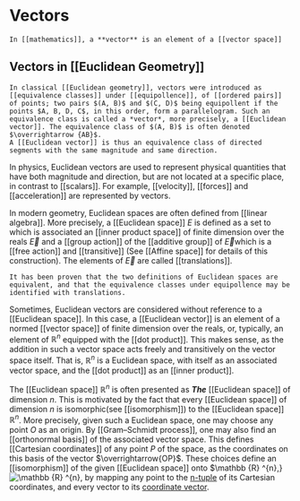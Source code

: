 # Vectors
```ad-def
In [[mathematics]], a **vector** is an element of a [[vector space]]
```
## Vectors in [[Euclidean Geometry]]
```ad-def
In classical [[Euclidean geometry]], vectors were introduced as [[equivalence classes]] under [[equipollence]], of [[ordered pairs]] of points; two pairs $(A, B)$ and $(C, D)$ being equipollent if the points $A, B, D, C$, in this order, form a parallelogram. Such an equivalence class is called a *vector*, more precisely, a [[Euclidean vector]]. The equivalence class of $(A, B)$ is often denoted $\overrightarrow {AB}$.
A [[Euclidean vector]] is thus an equivalence class of directed segments with the same magnitude and same direction. 
```

In physics, Euclidean vectors are used to represent physical quantities that have both magnitude and direction, but are not located at a specific place, in contrast to [[scalars]].
For example, [[velocity]], [[forces]] and [[acceleration]] are represented by vectors.

In modern geometry, Euclidean spaces are often defined from [[linear algebra]]. More precisely, a [[Euclidean space]] $E$ is defined as a set to which is associated an [[inner product space]] of finite dimension over the reals $\overrightarrow {E}$ and a [[group action]] of the [[additive group]] of $\overrightarrow {E}$which is a [[free action]] and [[transitive]] (See [[Affine space]] for details of this construction). The elements of $\overrightarrow {E}$ are called [[translations]].

```ad-note
It has been proven that the two definitions of Euclidean spaces are equivalent, and that the equivalence classes under equipollence may be identified with translations.
```

Sometimes, Euclidean vectors are considered without reference to a [[Euclidean space]]. In this case, a [[Euclidean vector]] is an element of a normed [[vector space]] of finite dimension over the reals, or, typically, an element of $\mathbb{R}^{n}$ equipped with the [[dot product]]. This makes sense, as the addition in such a vector space acts freely and transitively on the vector space itself. That is, $\mathbb{R}^{n}$ is a Euclidean space, with itself as an associated vector space, and the [[dot product]] as an [[inner product]].

The [[Euclidean space]] $\mathbb{R}^{n}$ is often presented as ***The*** [[Euclidean space]] of dimension $n$. This is motivated by the fact that every [[Euclidean space]] of dimension $n$ is isomorphic(see [[isomorphism]]) to the [[Euclidean space]] $\mathbb{R}^{n}$.
More precisely, given such a Euclidean space, one may choose any point $O$ as an origin. By [[Gram–Schmidt process]], one may also find an [[orthonormal basis]] of the associated vector space. This defines [[Cartesian coordinates]] of any point $P$ of the space, as the coordinates on this basis of the vector $\overrightarrow{OP}$.
These choices define an [[isomorphism]] of the given [[Euclidean space]] onto $\mathbb {R} ^{n},}![\mathbb {R} ^{n},](https://wikimedia.org/api/rest_v1/media/math/render/svg/d7035fcb9fe3ebecc6bc9f372f82d0352202c8bf) by mapping any point to the [n-tuple](https://en.wikipedia.org/wiki/Tuple "Tuple") of its Cartesian coordinates, and every vector to its [coordinate vector](https://en.wikipedia.org/wiki/Coordinate_vector "Coordinate vector").
